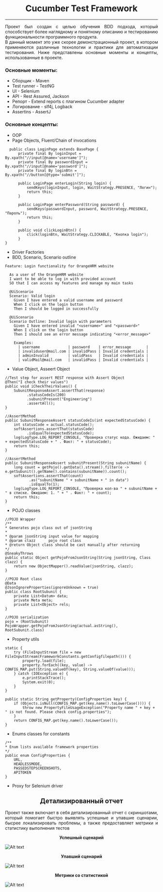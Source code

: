 <h1 align="center"> Cucumber Test Framework</h1>

____
<p style="text-align: justify;">Проект был создан с целью обучения BDD подхода, который способствует более наглядному и понятному описанию и тестированию функциональности программного продукта.</br>
В данный момент это уже скорее демонстрационный проект, в котором применяются различные технологии и практики для автоматизации тестирования. Ниже представлены основные моменты и концепты, использованные в проекте.</p>

### Основные моменты:

- Сборщик - Maven
- Test runner - TestNG
- UI - Selenium
- API - Rest Assured, Jackson
- Репорт - Extend reports с плагином Сucumber adapter
- Логирование - slf4j, Logback
- Assertins - AssertJ<br/>

### Основные концепты:

- OOP
- Page Objects, Fluent/Chain of invocations
```
  public class LoginPage extends BasePage {
      private final By loginInput = By.xpath("//input[@name='username']");
      private final By passwordInput = By.xpath("//input[@name='password']");
      private final By loginBtn = By.xpath("//button[@type='submit']");
  
      public LoginPage enterLogin(String login) {
          sendKeys(loginInput, login, WaitStrategy.PRESENCE, "Логин");
          return this;
      }

      public LoginPage enterPassword(String password) {
          sendKeys(passwordInput, password, WaitStrategy.PRESENCE, "Пароль");
          return this;
      }

      public void clickLoginBtn() {
          click(loginBtn, WaitStrategy.CLICKABLE, "Кнопка login");
      }
}
```
- Driver Factories
- BDD, Scenario, Scenario outline
```
Feature: Login functionality for OrangeHRM website

  As a user of the OrangeHRM website
  I want to be able to log in with provided account
  SO that I can access my features and manage my main tasks

  @UiScenario
  Scenario: Valid login
    Given I have entered a valid username and password
    When I click on the login button
    Then I should be logged in successfully

  @UiScenario
  Scenario Outline: Invalid login with parameters
    Given I have entered invalid "<username>" and "<password>"
    When I click on the login button
    Then I should see an error message indicating "<error_message>"

    Examples:
      | username             | password    | error_message       |
      | invaliduser@mail.com | invalidPass | Invalid credentials |
      | adminInvalid         | validPass   | Invalid credentials |
      | validMail@mail.com   | invalidPass | Invalid credentials |
```
- Value Object, Asseert Object

```
//Test step for assert REST response with Assert Object
@Then("I check their values")
public void iCheckTheirValues() {
    SubunitResponseAssert.assertThat(response)
          .statusCodeIs(200)
          .subunitPresent("Engineering")
          .assertAll();
}

//AssertMethod
public SubunitResponseAssert statusCodeIs(int expectedStatusCode) {
    int statusCode = actual.statusCode();
    softAssertions.assertThat(statusCode)
          .isEqualTo(expectedStatusCode);
    log(LogType.LOG_REPORT_CONSOLE, "Проверка статус кода. Ожидаем: " + expectedStatusCode + " . Факт: " + statusCode);
    return this;
}
 
//AssertMethod   
public SubunitResponseAssert subunitPresent(String subunitName) {
    long count = getPojo().getData().stream().filter(e -> e.getSubunit().getName().contains(subunitName)).count();
    softAssertions.assertThat(count)
           .as("subunitName " + subunitName + " in data")
           .isEqualTo(1);
    log(LogType.LOG_REPORT_CONSOLE, "Проверка кол-ва " + subunitName + " в списке. Ожидаем: 1. " + " . Факт: " + count);
    return this;
}
```
- POJO classes
```
//POJO Wrapper
/**
* Generates pojo class out of jsonString
*
* @param jsonString input value for mapping
* @param clazz      pojo root class
* @return Object class should be cast manually after returning
*/
@SneakyThrows
public static Object getPojoFromJsonString(String jsonString, Class clazz) {
    return new ObjectMapper().readValue(jsonString, clazz);
}

//POJO Root class
@Data
@JsonIgnoreProperties(ignoreUnknown = true)
public class RootSubunit {
    private List<Datum> data;
    private Meta meta;
    private List<Object> rels;
}

//POJO serialization
pojo = (RootSubunit) PojoWrapper.getPojoFromJsonString(actual.asString(), RootSubunit.class)
```
- Property utils
```
static {
    try (FileInputStream file = new FileInputStream(FrameworkConstants.getConfigfilepath())) {
        property.load(file);
        property.forEach((key, value) -> CONFIG_MAP.put(String.valueOf(key), String.valueOf(value)));
    } catch (IOException e) {
        e.printStackTrace();
        System.exit(0);
    }
}

public static String getProperty(ConfigProperties key) {
    if (Objects.isNull(CONFIG_MAP.get(key.name().toLowerCase()))) {
        throw new PropertyFileUsageException("Property name " + key + " is not found. Please check config.properties");
    }
    return CONFIG_MAP.get(key.name().toLowerCase());
}
```
- Enums classes for constants
```
/**
* Enum lists available framework properties
*/
public enum ConfigProperties {
    URL,
    HEADLESSMODE,
    PASSEDSTEPSCREENSHOTS,
    APITOKEN
}
```
- Proxy for Selenium driver



<h2 align="center"> Детализированный отчет</h2>
<p style="text-align: justify;">Проект также включает в себя детализированный отчет с скриншотами, который помогает быстро выявлять успешные и упавшие сценарии, бысрее локализировать проблемы, а также предоставляет метрики и статистику выполнения тестов</p>

**<p align="center">Успешный сценарий</p>**

![Alt text](https://user-images.githubusercontent.com/53654093/273474149-da4662e9-cda0-42da-8909-4542fefc1b1f.png?raw=true "Success")

**<p align="center">Упавший сценарий</p>**
![Alt text](https://user-images.githubusercontent.com/53654093/273474196-66b0805f-3ce6-43bf-83ab-d3751d0e9b63.png?raw=true "Fail")

**<p align="center">Метрики со статистикой</p>**
![Alt text](https://user-images.githubusercontent.com/53654093/273474436-49a2f51f-f211-4fcf-b82f-cbf03245a859.png?raw=true "Fail")


